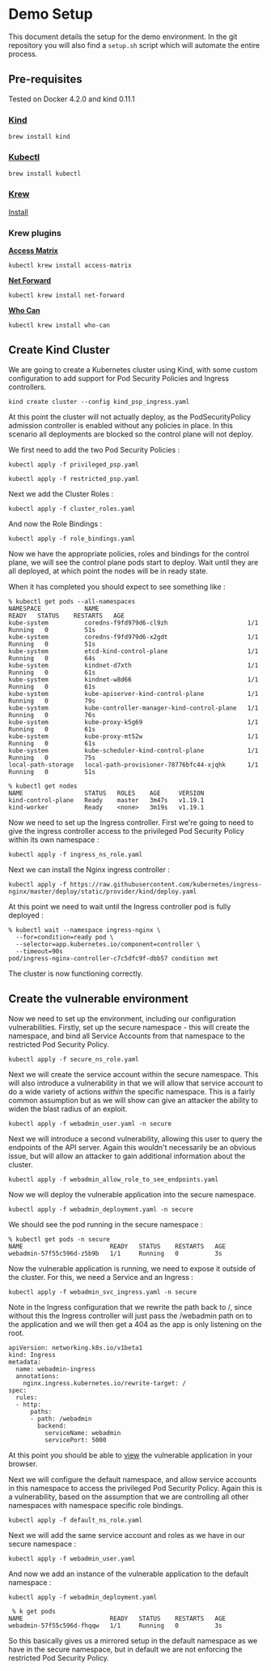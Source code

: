 # Demo Setup

This document details the setup for the demo environment. In the git repository you will also find a `setup.sh` script which will automate the entire process.

## Pre-requisites

Tested on Docker 4.2.0 and kind 0.11.1

### [Kind](https://kind.sigs.k8s.io/) 

`brew install kind`

### [Kubectl](https://kubernetes.io/docs/reference/kubectl/overview/)

`brew install kubectl`

### [Krew](https://krew.sigs.k8s.io/)

[Install](https://krew.sigs.k8s.io/docs/user-guide/setup/install/)

### Krew plugins

**[Access Matrix](https://github.com/corneliusweig/rakkess)**

`kubectl krew install access-matrix`

**[Net Forward](https://github.com/antitree/krew-net-forward)**

`kubectl krew install net-forward`

**[Who Can](https://github.com/aquasecurity/kubectl-who-can)**

`kubectl krew install who-can`


## Create Kind Cluster

We are going to create a Kubernetes cluster using Kind, with some custom configuration to add support for Pod Security Policies and Ingress controllers.

`kind create cluster --config kind_psp_ingress.yaml`

At this point the cluster will not actually deploy, as the PodSecurityPolicy admission controller is enabled without any policies in place. In this scenario all deployments are blocked so the control plane will not deploy. 

We first need to add the two Pod Security Policies :

`kubectl apply -f privileged_psp.yaml`

`kubectl apply -f restricted_psp.yaml`

Next we add the Cluster Roles :

`kubectl apply -f cluster_roles.yaml`

And now the Role Bindings :

`kubectl apply -f role_bindings.yaml`

Now we have the appropriate policies, roles and bindings for the control plane, we will see the control plane pods start to deploy. Wait until they are all deployed, at which point the nodes will be in ready state.

When it has completed you should expect to see something like :

```console
% kubectl get pods --all-namespaces            
NAMESPACE            NAME                                         READY   STATUS    RESTARTS   AGE
kube-system          coredns-f9fd979d6-cl9zh                      1/1     Running   0          51s
kube-system          coredns-f9fd979d6-x2gdt                      1/1     Running   0          51s
kube-system          etcd-kind-control-plane                      1/1     Running   0          64s
kube-system          kindnet-d7xth                                1/1     Running   0          61s
kube-system          kindnet-w8d66                                1/1     Running   0          61s
kube-system          kube-apiserver-kind-control-plane            1/1     Running   0          79s
kube-system          kube-controller-manager-kind-control-plane   1/1     Running   0          76s
kube-system          kube-proxy-k5g69                             1/1     Running   0          61s
kube-system          kube-proxy-mt52w                             1/1     Running   0          61s
kube-system          kube-scheduler-kind-control-plane            1/1     Running   0          75s
local-path-storage   local-path-provisioner-78776bfc44-xjqhk      1/1     Running   0          51s
```

```console
% kubectl get nodes
NAME                 STATUS   ROLES    AGE     VERSION
kind-control-plane   Ready    master   3m47s   v1.19.1
kind-worker          Ready    <none>   3m19s   v1.19.1
```

Now we need to set up the Ingress controller. First we're going to need to give the ingress controller access to the privileged Pod Security Policy within its own namespace :

`kubectl apply -f ingress_ns_role.yaml`

Next we can install the Nginx ingress controller :

`kubectl apply -f https://raw.githubusercontent.com/kubernetes/ingress-nginx/master/deploy/static/provider/kind/deploy.yaml`

At this point we need to wait until the Ingress controller pod is fully deployed :

```console
% kubectl wait --namespace ingress-nginx \
  --for=condition=ready pod \
  --selector=app.kubernetes.io/component=controller \
  --timeout=90s
pod/ingress-nginx-controller-c7c5dfc9f-dbb57 condition met
```
The cluster is now functioning correctly. 

## Create the vulnerable environment

Now we need to set up the environment, including our configuration vulnerabilities. Firstly, set up the secure namespace - this will create the namespace, and bind all Service Accounts from that namespace to the restricted Pod Security Policy.

`kubectl apply -f secure_ns_role.yaml`

Next we will create the service account within the secure namespace. This will also introduce a vulnerability in that we will allow that service account to do a wide variety of actions *within* the specific namespace. This is a fairly common assumption but as we will show can give an attacker the ability to widen the blast radius of an exploit. 

`kubectl apply -f webadmin_user.yaml -n secure`

Next we will introduce a second vulnerability, allowing this user to query the endpoints of the API server. Again this wouldn't necessarily be an obvious issue, but will allow an attacker to gain additional information about the cluster.

`kubectl apply -f webadmin_allow_role_to_see_endpoints.yaml`

Now we will deploy the vulnerable application into the secure namespace. 

`kubectl apply -f webadmin_deployment.yaml -n secure`

We should see the pod running in the secure namespace :

```console
% kubectl get pods -n secure
NAME                        READY   STATUS    RESTARTS   AGE
webadmin-57f55c596d-z5b9b   1/1     Running   0          3s
```
Now the vulnerable application is running, we need to expose it outside of the cluster. For this, we need a Service and an Ingress :

`kubectl apply -f webadmin_svc_ingress.yaml -n secure`

Note in the Ingress configuration that we rewrite the path back to /, since without this the Ingress controller will just pass the /webadmin path on to the application and we will then get a 404 as the app is only listening on the root.

```console
apiVersion: networking.k8s.io/v1beta1
kind: Ingress
metadata:
  name: webadmin-ingress
  annotations:
    nginx.ingress.kubernetes.io/rewrite-target: /
spec:
  rules:
  - http:
      paths:
      - path: /webadmin
        backend:
          serviceName: webadmin
          servicePort: 5000
```

At this point you should be able to [view](http://localhost/webadmin) the vulnerable application in your browser.

Next we will configure the default namespace, and allow service accounts in this namespace to access the privileged Pod Security Policy. Again this is a vulnerability, based on the assumption that we are controlling all other namespaces with namespace specific role bindings. 

`kubectl apply -f default_ns_role.yaml`

Next we will add the same service account and roles as we have in our secure namespace :

`kubectl apply -f webadmin_user.yaml`

And now we add an instance of the vulnerable application to the default namespace :

`kubectl apply -f webadmin_deployment.yaml`

```console
 % k get pods
NAME                        READY   STATUS    RESTARTS   AGE
webadmin-57f55c596d-fhqqw   1/1     Running   0          3s
```

So this basically gives us a mirrored setup in the default namespace as we have in the secure namespace, but in default we are not enforcing the restricted Pod Security Policy.


